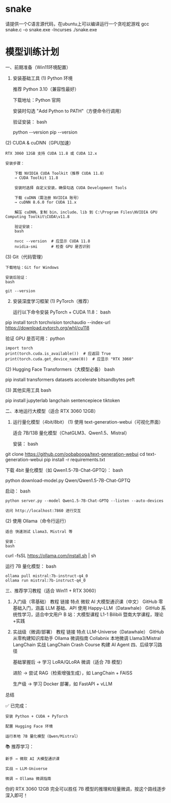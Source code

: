 # snake
请提供一个C语言源代码，在ubuntu上可以编译运行一个贪吃蛇游戏
gcc snake.c -o snake.exe -lncurses
./snake.exe

# 模型训练计划
一、前期准备（Win11环境配置）
1. 安装基础工具
(1) Python 环境

    推荐 Python 3.10（兼容性最好）

    下载地址：Python 官网

    安装时勾选 "Add Python to PATH"（方便命令行调用）

    验证安装：
    bash

    python --version
    pip --version

(2) CUDA & cuDNN（GPU加速）

    RTX 3060 12GB 支持 CUDA 11.8 或 CUDA 12.x

    安装步骤：

        下载 NVIDIA CUDA Toolkit（推荐 CUDA 11.8）
        → CUDA Toolkit 11.8

        安装时选择 自定义安装，确保勾选 CUDA Development Tools

        下载 cuDNN（需注册 NVIDIA 账号）
        → cuDNN 8.6.0 for CUDA 11.x

        解压 cuDNN，复制 bin、include、lib 到 C:\Program Files\NVIDIA GPU Computing Toolkit\CUDA\v11.8

        验证安装：
        bash

        nvcc --version  # 应显示 CUDA 11.8
        nvidia-smi      # 检查 GPU 是否识别

(3) Git（代码管理）

    下载地址：Git for Windows

    安装后验证：
    bash

    git --version

2. 安装深度学习框架
(1) PyTorch（推荐）

    运行以下命令安装 PyTorch + CUDA 11.8：
    bash

pip install torch torchvision torchaudio --index-url https://download.pytorch.org/whl/cu118

验证 GPU 是否可用：
python

    import torch
    print(torch.cuda.is_available())  # 应返回 True
    print(torch.cuda.get_device_name(0))  # 应显示 "RTX 3060"

(2) Hugging Face Transformers（大模型必备）
bash

pip install transformers datasets accelerate bitsandbytes peft

(3) 其他实用工具
bash

pip install jupyterlab langchain sentencepiece tiktoken

二、本地运行大模型（适合 RTX 3060 12GB）
1. 运行量化模型（4bit/8bit）
(1) 使用 text-generation-webui（可视化界面）

    适合 7B/13B 量化模型（ChatGLM3、Qwen1.5、Mistral）

    安装：
    bash

git clone https://github.com/oobabooga/text-generation-webui
cd text-generation-webui
pip install -r requirements.txt

下载 4bit 量化模型（如 Qwen1.5-7B-Chat-GPTQ）：
bash

python download-model.py Qwen/Qwen1.5-7B-Chat-GPTQ

启动：
bash

    python server.py --model Qwen1.5-7B-Chat-GPTQ --listen --auto-devices

    访问 http://localhost:7860 进行交互

(2) 使用 Ollama（命令行运行）

    适合 快速测试 Llama3、Mistral 等

    安装：
    bash

curl -fsSL https://ollama.com/install.sh | sh

运行 7B 量化模型：
bash

    ollama pull mistral:7b-instruct-q4_0
    ollama run mistral:7b-instruct-q4_0

三、推荐学习教程（适合 Win11 + RTX 3060）
1. 入门级（零基础）
教程	链接	特点
微软 AI 大模型通识课（中文）	GitHub	零基础入门，涵盖 LLM 基础、API 使用
Happy-LLM（Datawhale）	GitHub	系统性学习，适合中文用户
B 站：大模型课程 L1-1	Bilibili	暨南大学课程，理论+实践
2. 实战级（微调/部署）
教程	链接	特点
LLM-Universe（Datawhale）	GitHub	从零构建知识库助手
Ollama 微调指南	Collabnix	本地微调 Llama3/Mistral
LangChain 实战	LangChain Crash Course	构建 AI Agent
四、后续学习路径

    基础掌握后 → 学习 LoRA/QLoRA 微调（适合 7B 模型）

    进阶 → 尝试 RAG（检索增强生成），如 LangChain + FAISS

    生产级 → 学习 Docker 部署，如 FastAPI + vLLM

总结

✅ 已完成：

    安装 Python + CUDA + PyTorch

    配置 Hugging Face 环境

    运行本地 7B 量化模型（Qwen/Mistral）

📚 推荐学习：

    新手 → 微软 AI 大模型通识课

    实战 → LLM-Universe

    微调 → Ollama 微调指南

你的 RTX 3060 12GB 完全可以胜任 7B 模型的推理和轻量微调，按这个路线逐步深入即可！

